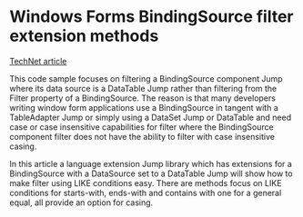 # Windows Forms BindingSource filter extension methods

[TechNet article](https://social.technet.microsoft.com/wiki/contents/articles/53413.bindingsource-filter-with-starts-contains-ends-with-and-case-sensitive-options.aspx)

This code sample focuses on filtering a BindingSource component Jump where its data source is a DataTable Jump rather than filtering from the Filter property of a BindingSource. The reason is that many developers writing window form applications use a BindingSource in tangent with a TableAdapter Jump or simply using a DataSet Jump or DataTable and need case or case insensitive capabilities for filter where the BindingSource component filter does not have the ability to filter with case insensitive casing.

In this article a language extension Jump library which has extensions for a BindingSource with a DataSource set to a DataTable Jump will show how to make filter using LIKE conditions easy. There are methods focus on LIKE conditions for starts-with, ends-with and contains with one for a general equal, all provide an option for casing.
